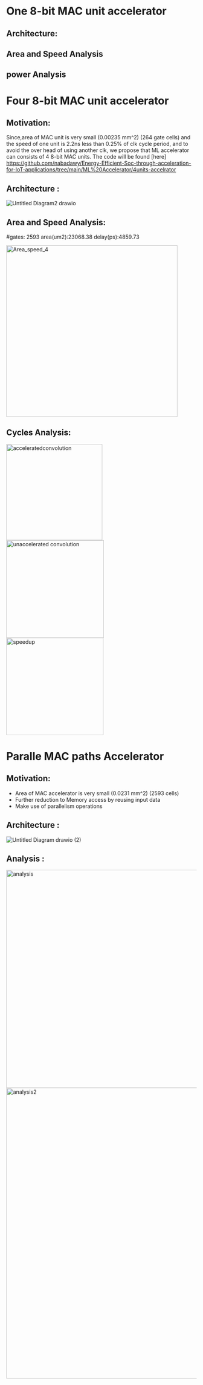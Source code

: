 # One 8-bit MAC unit accelerator

## Architecture:



## Area and Speed Analysis


## power Analysis


# Four 8-bit MAC unit accelerator


## Motivation:
Since,area of MAC unit is very small (0.00235 mm^2) (264 gate cells) and the speed of one unit is 2.2ns less than 0.25% of clk cycle period, and to avoid the over head of using another clk, we propose that ML accelerator can consists of 4 8-bit MAC units.
The code will be found [here] https://github.com/nabadawy/Energy-Efficient-Soc-through-acceleration-for-IoT-applications/tree/main/ML%20Accelerator/4units-accelrator


## Architecture :
![Untitled Diagram2 drawio](https://user-images.githubusercontent.com/72893623/145666681-c4b636fd-2805-4e9d-9af7-9a038ea49d84.png)



## Area and Speed Analysis:

#gates: 2593		area(um2):23068.38		delay(ps):4859.73

<img width="453" alt="Area_speed_4" src="https://user-images.githubusercontent.com/72893623/145666760-da3464cb-7c72-4080-b6e1-323b80c391d3.png">



## Cycles Analysis:

<img width="254" alt="acceleratedconvolution" src="https://user-images.githubusercontent.com/72893623/145666993-4fea5f16-af98-4ed6-94c4-514182638be5.png">

<img width="258" alt="unaccelerated convolution" src="https://user-images.githubusercontent.com/72893623/145666994-cd952a3a-ce99-471f-9763-57491110971d.png">

<img width="257" alt="speedup" src="https://user-images.githubusercontent.com/72893623/145666998-52a9609b-7a57-4476-87f9-259fdea20e82.png">


# Paralle MAC paths Accelerator

## Motivation:
* Area of MAC accelerator is very small (0.0231 mm^2) (2593 cells)
* Further reduction to Memory access by reusing input data
* Make use of parallelism operations


## Architecture :
![Untitled Diagram drawio (2)](https://user-images.githubusercontent.com/72893623/145666664-f81cddb1-433d-43c4-b72f-98bdea884c77.png)


## Analysis :


<img width="576" alt="analysis" src="https://user-images.githubusercontent.com/72893623/145667264-be763238-0859-4904-b4bb-cc302d1a0fa6.png">

<img width="768" alt="analysis2" src="https://user-images.githubusercontent.com/72893623/145667266-df018e0b-121e-4a10-b729-c4e0bd25307e.png">










